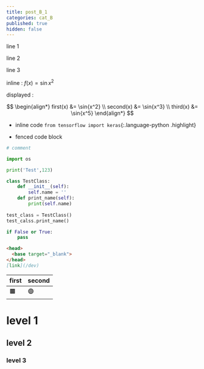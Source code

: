 ```yaml
---
title: post_B_1
categories: cat_B
published: true
hidden: false
---
```


line 1

line 2

line 3

inline : $f(x) = \sin{x^2}$

displayed : 

$$
\begin{align*}
  first(x)  &= \sin{x^2} \\
  second(x) &= \sin{x^3} \\
  third(x)  &= \sin{x^5}
\end{align*}
$$

- inline code `from tensorflow import keras`{:.language-python .highlight}

- fenced code block

```python
# comment

import os

print('Test',123)

class TestClass:
    def __init__(self):
        self.name = ''
    def print_name(self):
        print(self.name)
        
test_class = TestClass()
test_calss.print_name()

if False or True:
    pass
```

```markdown
<head>
  <base target="_blank">
</head>
[link](/dev)
```

| first | second |
| :-    | :-     |
| 🟫   | 🟣     |



# level 1

## level 2

### level 3
